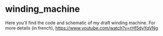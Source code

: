 # winding_machine
Here you'll find the code and schematic of my draft winding machine.
For more details (in french), https://www.youtube.com/watch?v=rHf5dyYqVNg
